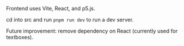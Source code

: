Frontend uses Vite, React, and p5.js.

cd into src and run `pnpm run dev` to run a dev server.

Future improvement: remove dependency on React (currently used for textboxes).